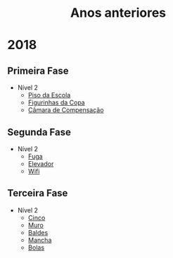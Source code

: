 # <p align="center">Anos anteriores</p>

# 2018
## Primeira Fase
- Nível 2
  - [Piso da Escola](./anos-anteriores/2018/fase1/nivel2/piso_da_escola.md)
  - [Figurinhas da Copa](./anos-anteriores/2018/fase1/nivel2/figurinhas_da_copa.md)
  - [Câmara de Compensação](./anos-anteriores/2018/fase1/nivel2/camara_de_compensacao.md)
  
## Segunda Fase
- Nível 2
  - [Fuga](./anos-anteriores/2018/fase2/nivel2/fuga.md)
  - [Elevador](./anos-anteriores/2018/fase2/nivel2/elevador.md)
  - [Wifi](./anos-anteriores/2018/fase2/nivel2/wifi.md)
  
## Terceira Fase
- Nível 2
  - [Cinco](./anos-anteriores/2018/fase3/nivel2/cinco.md)
  - [Muro](./anos-anteriores/2018/fase3/nivel2/muro.md)
  - [Baldes](./anos-anteriores/2018/fase3/nivel2/baldes.md)
  - [Mancha](./anos-anteriores/2018/fase3/nivel2/mancha.md)
  - [Bolas](./anos-anteriores/2018/fase3/nivel2/bolas.md)
